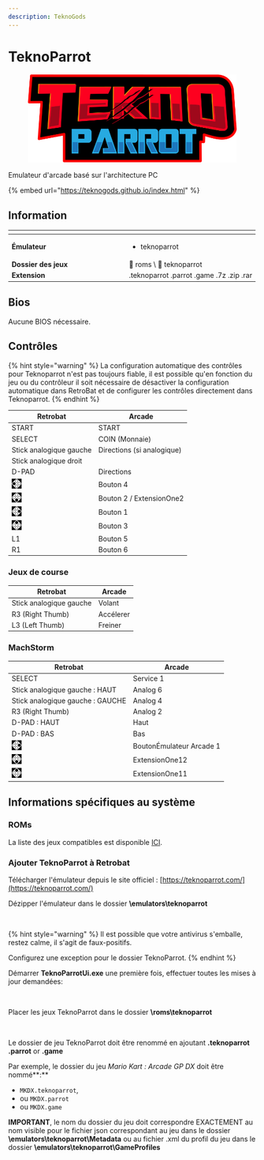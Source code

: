 ```yaml
---
description: TeknoGods
---
```


# TeknoParrot

<div align="left">

<figure><img src="https://raw.githubusercontent.com/fabricecaruso/es-theme-carbon/52ff37c9e265587d006945a2ba695b5a962b3a3d/art/logos/teknoparrot.svg" alt=""><figcaption></figcaption></figure>

</div>

Emulateur d'arcade basé sur l'architecture PC

{% embed url="https://teknogods.github.io/index.html" %}

## Information

<table data-header-hidden><thead><tr><th width="224"></th><th></th></tr></thead><tbody><tr><td><strong>Émulateur</strong></td><td><ul><li>teknoparrot</li></ul></td></tr><tr><td><strong>Dossier des jeux</strong></td><td><span data-gb-custom-inline data-tag="emoji" data-code="1f4c2">📂</span> roms \ <span data-gb-custom-inline data-tag="emoji" data-code="1f4c2">📂</span> teknoparrot</td></tr><tr><td><strong>Extension</strong></td><td>.teknoparrot .parrot .game .7z .zip .rar</td></tr></tbody></table>

## Bios

Aucune BIOS nécessaire.

## Contrôles

{% hint style="warning" %}
La configuration automatique des contrôles pour Teknoparrot n'est pas toujours fiable, il est possible qu'en fonction du jeu ou du contrôleur il soit nécessaire de désactiver la configuration automatique dans RetroBat et de configurer les contrôles directement dans Teknoparrot.
{% endhint %}

| Retrobat                                       | Arcade                     |
| ---------------------------------------------- | -------------------------- |
| START                                          | START                      |
| SELECT                                         | COIN (Monnaie)             |
| Stick analogique gauche                        | Directions (si analogique) |
| Stick analogique droit                         |                            |
| D-PAD                                          | Directions                 |
| ![](<../../../.gitbook/assets/image (32).png>) | Bouton 4                   |
| ![](<../../../.gitbook/assets/image (19).png>) | Bouton 2 / ExtensionOne2   |
| ![](<../../../.gitbook/assets/image (6).png>)  | Bouton 1                   |
| ![](<../../../.gitbook/assets/image (34).png>) | Bouton 3                   |
| L1                                             | Bouton 5                   |
| R1                                             | Bouton 6                   |

### Jeux de course

| Retrobat                | Arcade    |
| ----------------------- | --------- |
| Stick analogique gauche | Volant    |
| R3 (Right Thumb)        | Accélerer |
| L3 (Left Thumb)         | Freiner   |

### MachStorm

| Retrobat                                       | Arcade                   |
| ---------------------------------------------- | ------------------------ |
| SELECT                                         | Service 1                |
| Stick analogique gauche : HAUT                 | Analog 6                 |
| Stick analogique gauche : GAUCHE               | Analog 4                 |
| R3 (Right Thumb)                               | Analog 2                 |
| D-PAD : HAUT                                   | Haut                     |
| D-PAD : BAS                                    | Bas                      |
| ![](<../../../.gitbook/assets/image (6).png>)  | BoutonÉmulateur Arcade 1 |
| ![](<../../../.gitbook/assets/image (19).png>) | ExtensionOne12           |
| ![](<../../../.gitbook/assets/image (34).png>) | ExtensionOne11           |

## Informations spécifiques au système

### ROMs

La liste des jeux compatibles est disponible [ICI](https://teknogods.github.io/compatibility.html).

### Ajouter TeknoParrot à Retrobat

Télécharger l'émulateur depuis le site officiel : [https://teknoparrot.com/](https://teknoparrot.com/)

Dézipper l'émulateur dans le dossier **\emulators\teknoparrot**

<div align="left">

<figure><img src="https://i.imgur.com/rQlbFKQ.png" alt=""><figcaption></figcaption></figure>

</div>

{% hint style="warning" %}
Il est possible que votre antivirus s'emballe, restez calme, il s'agit de faux-positifs.&#x20;

Configurez une exception pour le dossier TeknoParrot.
{% endhint %}

Démarrer **TeknoParrotUi.exe** une première fois, effectuer toutes les mises à jour demandées:

<div align="left">

<figure><img src="https://i.imgur.com/liUVclK.png" alt=""><figcaption></figcaption></figure>

</div>

Placer les jeux TeknoParrot dans le dossier **\roms\teknoparrot**

<div align="left">

<figure><img src="https://i.imgur.com/wqTsWOQ.png" alt=""><figcaption></figcaption></figure>

</div>

Le dossier de jeu TeknoParrot doit être renommé en ajoutant **.teknoparrot** **.parrot** or **.game**

Par exemple, le dossier du jeu _Mario Kart : Arcade GP DX_ doit être nommé**:**&#x20;

* `MKDX.teknoparrot`,&#x20;
* ou `MKDX.parrot`
* ou `MKDX.game`

**IMPORTANT**, le nom du dossier du jeu doit correspondre EXACTEMENT au nom visible pour le fichier json correspondant au jeu dans le dossier **\emulators\teknoparrot\Metadata** ou au fichier .xml du profil du jeu dans le dossier **\emulators\teknoparrot\GameProfiles**

<div align="left">

<figure><img src="https://i.imgur.com/6BBrvM8.png" alt=""><figcaption></figcaption></figure>

</div>

